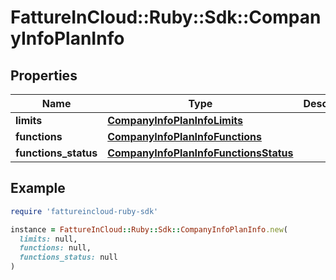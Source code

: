 # FattureInCloud::Ruby::Sdk::CompanyInfoPlanInfo

## Properties

| Name | Type | Description | Notes |
| ---- | ---- | ----------- | ----- |
| **limits** | [**CompanyInfoPlanInfoLimits**](CompanyInfoPlanInfoLimits.md) |  | [optional] |
| **functions** | [**CompanyInfoPlanInfoFunctions**](CompanyInfoPlanInfoFunctions.md) |  | [optional] |
| **functions_status** | [**CompanyInfoPlanInfoFunctionsStatus**](CompanyInfoPlanInfoFunctionsStatus.md) |  | [optional] |

## Example

```ruby
require 'fattureincloud-ruby-sdk'

instance = FattureInCloud::Ruby::Sdk::CompanyInfoPlanInfo.new(
  limits: null,
  functions: null,
  functions_status: null
)
```

